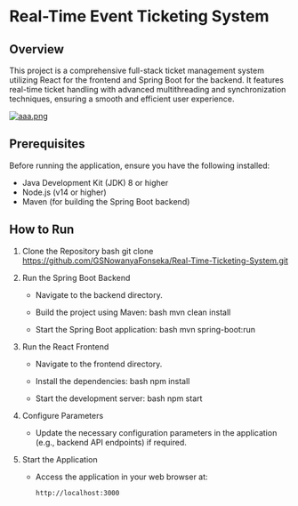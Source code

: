 # Real-Time Event Ticketing System

## Overview
This project is a comprehensive full-stack ticket management system utilizing React for the frontend and Spring Boot for the backend. It features real-time ticket handling with advanced multithreading and synchronization techniques, ensuring a smooth and efficient user experience.

[![aaa.png](https://i.postimg.cc/tgS5cZKY/aaa.png)](https://postimg.cc/7Cz0G6Yk)

## Prerequisites
Before running the application, ensure you have the following installed:

- Java Development Kit (JDK) 8 or higher
- Node.js (v14 or higher)
- Maven (for building the Spring Boot backend)

## How to Run

1. Clone the Repository
   bash
   git clone https://github.com/GSNowanyaFonseka/Real-Time-Ticketing-System.git
   

2. Run the Spring Boot Backend
   - Navigate to the backend directory.
   - Build the project using Maven:
     bash
     mvn clean install
     
   - Start the Spring Boot application:
     bash
     mvn spring-boot:run
     

3. Run the React Frontend
   - Navigate to the frontend directory.
   - Install the dependencies:
     bash
     npm install
     
   - Start the development server:
     bash
     npm start
     

4. Configure Parameters
   - Update the necessary configuration parameters in the application (e.g., backend API endpoints) if required.

5. Start the Application
   - Access the application in your web browser at:
     ```
     http://localhost:3000
